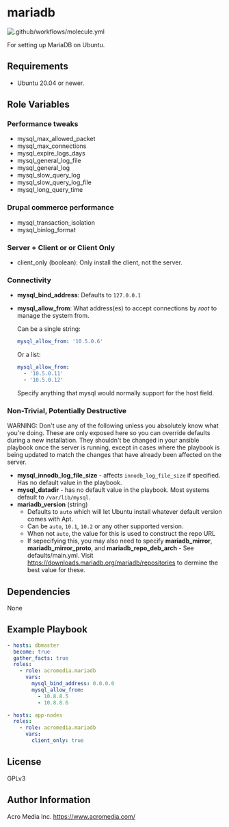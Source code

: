 mariadb
======

![.github/workflows/molecule.yml](https://github.com/AcroMedia/ansible-role-mariadb/workflows/.github/workflows/molecule.yml/badge.svg)

For setting up MariaDB on Ubuntu.


Requirements
------------
* Ubuntu 20.04 or newer.

Role Variables
--------------
### Performance tweaks
* mysql_max_allowed_packet
* mysql_max_connections
* mysql_expire_logs_days
* mysql_general_log_file
* mysql_general_log
* mysql_slow_query_log
* mysql_slow_query_log_file
* mysql_long_query_time

### Drupal commerce performance
* mysql_transaction_isolation
* mysql_binlog_format

### Server + Client or or Client Only
* client_only (boolean): Only install the client, not the server.

### Connectivity
* **mysql_bind_address**: Defaults to `127.0.0.1`
* **mysql_allow_from**: What address(es) to accept connections by *root* to manage the system from.

  Can be a single string:
  ```yaml
  mysql_allow_from: '10.5.0.6'
  ```
  Or a list:
  ```yaml
  mysql_allow_from:
    - '10.5.0.11'
    - '10.5.0.12'
  ```
  Specify anything that mysql would normally support for the host field.

### Non-Trivial, Potentially Destructive

WARNING: Don't use any of the following unless you absolutely know what you're doing. These are only exposed here so you can override defaults during a new installation. They shouldn't be changed in your ansible playbook once the server is running, except in cases where the playbook is being updated to match the changes that have already been affected on the server.

* **mysql_innodb_log_file_size** - affects `innodb_log_file_size` if specified. Has no default value in the playbook.
* **mysql_datadir** - has no default value in the playbook. Most systems default to `/var/lib/mysql`.
* **mariadb_version** (string)
  - Defaults to `auto` which will let Ubuntu install whatever default version comes with Apt.
  - Can be `auto`, `10.1`, `10.2` or any other supported version.
  - When not `auto`, the value for this is used to construct the repo URL
  - If sepecifying this, you may also need to specify **mariadb_mirror**, **mariadb_mirror_proto**, and **mariadb_repo_deb_arch** - See defaults/main.yml. Visit https://downloads.mariadb.org/mariadb/repositories to dermine the best value for these.


Dependencies
------------

None

Example Playbook
----------------

```yaml
- hosts: dbmaster
  become: true
  gather_facts: true
  roles:
    - role: acromedia.mariadb
      vars:
        mysql_bind_address: 0.0.0.0
        mysql_allow_from:
          - 10.8.8.5
          - 10.8.8.6

- hosts: app-nodes
  roles:
    - role: acromedia.mariadb
      vars:
        client_only: true
```

License
-------

GPLv3

Author Information
------------------

Acro Media Inc.
https://www.acromedia.com/
